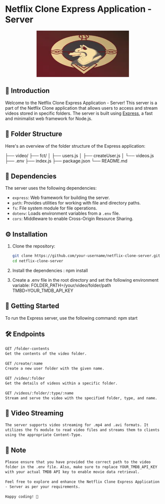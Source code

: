 # Netflix Clone Express Application - Server

<div align="center">
  <!-- Add some cool Netflix-like banner or logo here -->
  <img src="/assets/Dreeeems.png" alt="Dreeeems  Logo" width="300" height="150" />
</div>

## 🚀 Introduction

Welcome to the Netflix Clone Express Application - Server! This server is a part of the Netflix Clone application that allows users to access and stream videos stored in specific folders. The server is built using [Express](https://expressjs.com/), a fast and minimalist web framework for Node.js.

## 📂 Folder Structure

Here's an overview of the folder structure of the Express application:

├── video/
├── fct/
│ ├── users.js
│ ├── createUser.js
│ └── videos.js
├── .env
├── index.js
├── package.json
└── README.md

## 📝 Dependencies

The server uses the following dependencies:

- `express`: Web framework for building the server.
- `path`: Provides utilities for working with file and directory paths.
- `fs`: File system module for file operations.
- `dotenv`: Loads environment variables from a `.env` file.
- `cors`: Middleware to enable Cross-Origin Resource Sharing.

## ⚙️ Installation

1. Clone the repository:

   ```bash
   git clone https://github.com/your-username/netflix-clone-server.git
   cd netflix-clone-server

   ```

2. Install the dependencies :
   npm install
3. Create a .env file in the root directory and set the following environment variable:
   FOLDER_PATH=/your/video/folder/path
   TMBD=YOUR_TMDB_API_KEY

## 🏃 Getting Started

To run the Express server, use the following command:
npm start

## 🛠️ Endpoints

    GET /folder-contents
    Get the contents of the video folder.

    GET /create/:name
    Create a new user folder with the given name.

    GET /video/:folder
    Get the details of videos within a specific folder.

    GET /videos/:folder/:type/:name
    Stream and serve the video with the specified folder, type, and name.

## 🎥 Video Streaming

    The server supports video streaming for .mp4 and .avi formats. It utilizes the fs module to read video files and streams them to clients using the appropriate Content-Type.

## 📝 Note

    Please ensure that you have provided the correct path to the video folder in the .env file. Also, make sure to replace YOUR_TMDB_API_KEY with your actual TMDB API key to enable movie data retrieval.

    Feel free to explore and enhance the Netflix Clone Express Application - Server as per your requirements.

    Happy coding! 🎉
